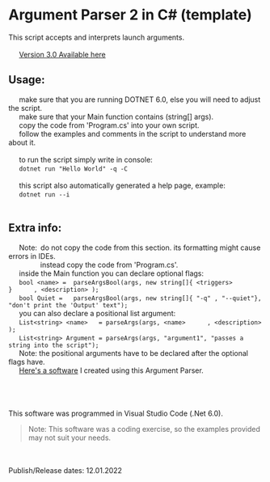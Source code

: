 # Argument Parser 2 in C# (template)

This script accepts and interprets launch arguments. <br />
<br />
   [Version 3.0 Available here](https://github.com/000Daniel/CSharp-Projects/tree/main/Argument%20Parser%20Template/V3.0)
<br />
## Usage:
   make sure that you are running DOTNET 6.0, else you will need to adjust the script. <br />
   make sure that your Main function contains (string[] args). <br />
   copy the code from 'Program.cs' into your own script. <br />
   follow the examples and comments in the script to understand more about it. <br />
<br />
   to run the script simply write in console: <br />
   `dotnet run "Hello World" -q -C` <br />
<br />
   this script also automatically generated a help page, example: <br />
   `dotnet run --i` <br />
<br />
## Extra info:
   Note: do not copy the code from this section. its formatting might cause errors in IDEs. <br />
         instead copy the code from 'Program.cs'. <br />
   inside the Main function you can declare optional flags: <br />
   `bool <name> =  parseArgsBool(args, new string[]{ <triggers> }      , <description> );                    ` <br />
   `bool Quiet =   parseArgsBool(args, new string[]{ "-q" , "--quiet"}, "don't print the 'Output' text");` <br />
   you can also declare a positional list argument: <br />
   `List<string> <name>   = parseArgs(args, <name>      , <description> );                      ` <br />
   `List<string> Argument = parseArgs(args, "argument1", "passes a string into the script");` <br />
   Note: the positional arguments have to be declared after the optional flags have. <br />
   [Here's a software](https://github.com/000Daniel/deldir-plugin) I created using this Argument Parser. <br />
<br />
<br />
<br />
<br />
This software was programmed in Visual Studio Code (.Net 6.0).
> Note: This software was a coding exercise, so the examples provided may not suit your needs.
<br />
<br />
Publish/Release dates: 12.01.2022

